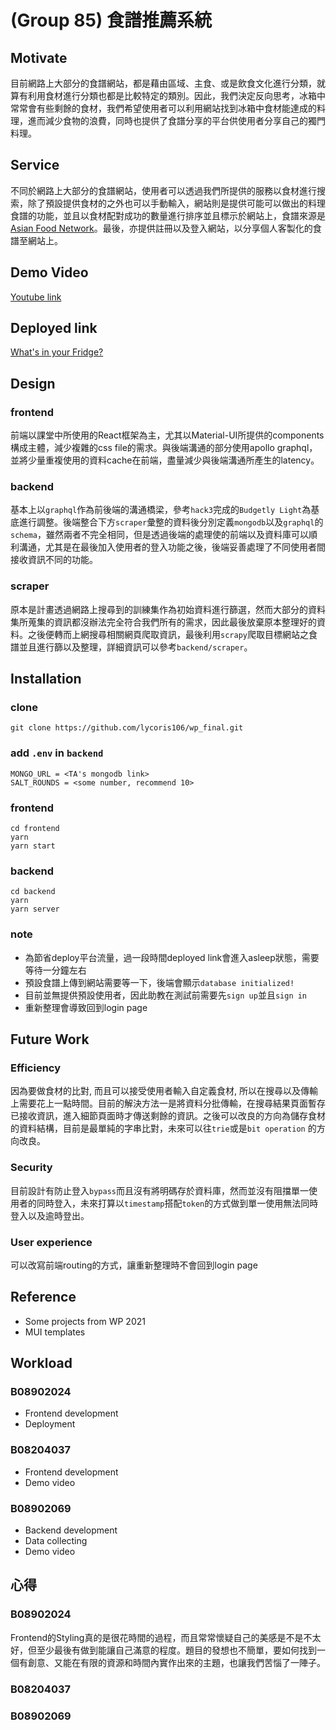 # (Group 85) 食譜推薦系統

## Motivate
目前網路上大部分的食譜網站，都是藉由區域、主食、或是飲食文化進行分類，就算有利用食材進行分類也都是比較特定的類別。因此，我們決定反向思考，冰箱中常常會有些剩餘的食材，我們希望使用者可以利用網站找到冰箱中食材能達成的料理，進而減少食物的浪費，同時也提供了食譜分享的平台供使用者分享自己的獨門料理。

## Service
不同於網路上大部分的食譜網站，使用者可以透過我們所提供的服務以食材進行搜索，除了預設提供食材的之外也可以手動輸入，網站則是提供可能可以做出的料理食譜的功能，並且以食材配對成功的數量進行排序並且標示於網站上，食譜來源是[Asian Food Network](https://asianfoodnetwork.com/)。最後，亦提供註冊以及登入網站，以分享個人客製化的食譜至網站上。

## Demo Video
[Youtube link](#)

## Deployed link
[What's in your Fridge?](https://wp-final-front.herokuapp.com/)

## Design
### frontend
前端以課堂中所使用的React框架為主，尤其以Material-UI所提供的components構成主體，減少複雜的css file的需求。與後端溝通的部分使用apollo graphql，並將少量重複使用的資料cache在前端，盡量減少與後端溝通所產生的latency。

### backend
基本上以`graphql`作為前後端的溝通橋梁，參考`hack3`完成的`Budgetly Light`為基底進行調整。後端整合下方`scraper`彙整的資料後分別定義`mongodb`以及`graphql`的`schema`，雖然兩者不完全相同，但是透過後端的處理使的前端以及資料庫可以順利溝通，尤其是在最後加入使用者的登入功能之後，後端妥善處理了不同使用者間接收資訊不同的功能。

### scraper
原本是計畫透過網路上搜尋到的訓練集作為初始資料進行篩選，然而大部分的資料集所蒐集的資訊都沒辦法完全符合我們所有的需求，因此最後放棄原本整理好的資料。之後便轉而上網搜尋相關網頁爬取資訊，最後利用`scrapy`爬取目標網站之食譜並且進行篩以及整理，詳細資訊可以參考`backend/scraper`。

## Installation
### clone
```
git clone https://github.com/lycoris106/wp_final.git
```
### add `.env` in `backend`
```
MONGO_URL = <TA's mongodb link>
SALT_ROUNDS = <some number, recommend 10>
```
### frontend
```
cd frontend
yarn
yarn start
```
### backend
```
cd backend
yarn
yarn server
```
### note
- 為節省deploy平台流量，過一段時間deployed link會進入asleep狀態，需要等待一分鐘左右
- 預設食譜上傳到網站需要等一下，後端會顯示`database initialized!`
- 目前並無提供預設使用者，因此助教在測試前需要先`sign up`並且`sign in`
- 重新整理會導致回到login page

## Future Work
### Efficiency
因為要做食材的比對, 而且可以接受使用者輸入自定義食材, 所以在搜尋以及傳輸上需要花上一點時間。目前的解決方法一是將資料分批傳輸，在搜尋結果頁面暫存已接收資訊，進入細節頁面時才傳送剩餘的資訊。之後可以改良的方向為儲存食材的資料結構，目前是最單純的字串比對，未來可以往`trie`或是`bit operation` 的方向改良。

### Security
目前設計有防止登入`bypass`而且沒有將明碼存於資料庫，然而並沒有阻擋單一使用者的同時登入，未來打算以`timestamp`搭配`token`的方式做到單一使用無法同時登入以及逾時登出。

### User experience
可以改寫前端routing的方式，讓重新整理時不會回到login page

## Reference
- Some projects from WP 2021
- MUI templates

## Workload
### B08902024
- Frontend development
- Deployment
### B08204037
- Frontend development
- Demo video
### B08902069
- Backend development
- Data collecting
- Demo video

## 心得
### B08902024
Frontend的Styling真的是很花時間的過程，而且常常懷疑自己的美感是不是不太好，但至少最後有做到能讓自己滿意的程度。題目的發想也不簡單，要如何找到一個有創意、又能在有限的資源和時間內實作出來的主題，也讓我們苦惱了一陣子。

### B08204037

### B08902069